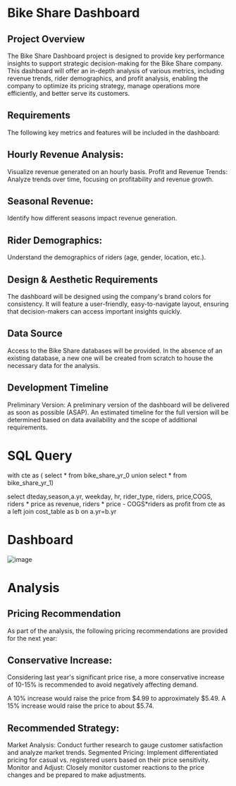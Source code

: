 # Bike Share Dashboard
## Project Overview
The Bike Share Dashboard project is designed to provide key performance insights to support strategic decision-making for the Bike Share company. This dashboard will offer an in-depth analysis of various metrics, including revenue trends, rider demographics, and profit analysis, enabling the company to optimize its pricing strategy, manage operations more efficiently, and better serve its customers.

## Requirements
The following key metrics and features will be included in the dashboard:

## Hourly Revenue Analysis:
Visualize revenue generated on an hourly basis.
Profit and Revenue Trends:
Analyze trends over time, focusing on profitability and revenue growth.

## Seasonal Revenue:
Identify how different seasons impact revenue generation.
## Rider Demographics:
Understand the demographics of riders (age, gender, location, etc.).
## Design & Aesthetic Requirements
The dashboard will be designed using the company's brand colors for consistency.
It will feature a user-friendly, easy-to-navigate layout, ensuring that decision-makers can access important insights quickly.
## Data Source
Access to the Bike Share databases will be provided.
In the absence of an existing database, a new one will be created from scratch to house the necessary data for the analysis.
## Development Timeline
Preliminary Version: A preliminary version of the dashboard will be delivered as soon as possible (ASAP). An estimated timeline for the full version will be determined based on data availability and the scope of additional requirements.


# SQL Query
with cte as (
select * from bike_share_yr_0
union
select * from bike_share_yr_1)


select dteday,season,a.yr, weekday, hr, 
rider_type, riders, price,COGS, 
riders * price as revenue, 
riders * price - COGS*riders as profit
from cte as a 
left join cost_table as b
on a.yr=b.yr

# Dashboard

![image](https://github.com/user-attachments/assets/54444c45-576f-44bc-ae29-60eebf5c4ad4)

# Analysis 
## Pricing Recommendation
As part of the analysis, the following pricing recommendations are provided for the next year:

## Conservative Increase:
Considering last year's significant price rise, a more conservative increase of 10-15% is recommended to avoid negatively affecting demand.

A 10% increase would raise the price from $4.99 to approximately $5.49.
A 15% increase would raise the price to about $5.74.

## Recommended Strategy:
Market Analysis: Conduct further research to gauge customer satisfaction and analyze market trends.
Segmented Pricing: Implement differentiated pricing for casual vs. registered users based on their price sensitivity.
Monitor and Adjust: Closely monitor customer reactions to the price changes and be prepared to make adjustments.
